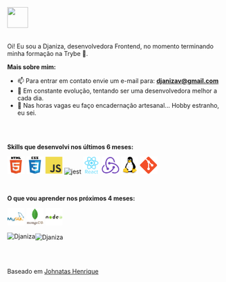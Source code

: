 <a href="https://www.linkedin.com/in/djaniza-vasques-ferreira-8258a8125/" target="_blank">
  <img src="https://i.ibb.co/Kx2GSrT/linkedin.png" width="48px" height="48px">
</a>

<br />
<br />

Oi! Eu sou a Djaniza, desenvolvedora Frontend, no momento terminando minha formação na Trybe 🚀. 
<br />

**Mais sobre mim:**

- 📫 Para entrar em contato envie um e-mail para: **djanizav@gmail.com**
- 📝 Em constante evolução, tentando ser uma desenvolvedora melhor a cada dia.
- 🤔 Nas horas vagas eu faço encadernação artesanal... Hobby estranho, eu sei.
<br />
<br />

**Skills que desenvolvi nos últimos 6 meses:**
<p align="left">
  <img src="https://raw.githubusercontent.com/devicons/devicon/master/icons/html5/html5-original-wordmark.svg" alt="html5" width="40" height="40"/> 
  <img src="https://raw.githubusercontent.com/devicons/devicon/master/icons/css3/css3-original-wordmark.svg" alt="css3" width="40" height="40"/> 
  <img src="https://raw.githubusercontent.com/devicons/devicon/master/icons/javascript/javascript-original.svg" alt="javascript" width="40" height="40"/> 
  <img src="https://www.learnstorybook.com/intro-to-storybook/logo-jest.png" alt="jest" width="40" height="40" />
  <img src="https://raw.githubusercontent.com/devicons/devicon/master/icons/react/react-original-wordmark.svg" alt="react" width="40" height="40"/> 
  <img src="https://raw.githubusercontent.com/devicons/devicon/master/icons/redux/redux-original.svg" alt="redux" width="40" height="40"/> 
  <img src="https://raw.githubusercontent.com/devicons/devicon/master/icons/linux/linux-original.svg" alt="linux" width="40" height="40" />
  <img src="https://raw.githubusercontent.com/devicons/devicon/master/icons/git/git-original.svg" alt="git" width="40" height="40"/> 
  </p>
  <br />
  
  **O que vou aprender nos próximos 4 meses:**
  <p align="left">
    <img src="https://raw.githubusercontent.com/devicons/devicon/master/icons/mysql/mysql-original-wordmark.svg" alt="mysql" width="40" height="40"/> 
    <img src="https://raw.githubusercontent.com/devicons/devicon/master/icons/mongodb/mongodb-original-wordmark.svg" alt="mongodb" width="40" height="40"/> 
    <img src="https://raw.githubusercontent.com/devicons/devicon/master/icons/nodejs/nodejs-original-wordmark.svg" alt="nodejs" width="40" height="40"/> 
</p>

<p>
    <img align="left" src="https://github-readme-stats.vercel.app/api?username=Djaniza&count_private=true&show_icons=true&theme=graywhite&icon_color=268bd2&title_color=268bd2" alt="Djaniza" />
</p>
<p>
    <img align="center" src="https://github-readme-stats.vercel.app/api/top-langs/?username=Djaniza&layout=compact&theme=graywhite&title_color=268bd2" alt="Djaniza" />
</p>
<br />
<br />


Baseado em [Johnatas Henrique](https://github.com/johnatas-henrique)
